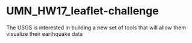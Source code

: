 # UMN_HW17_leaflet-challenge
The USGS is interested in building a new set of tools that will allow them visualize their earthquake data
